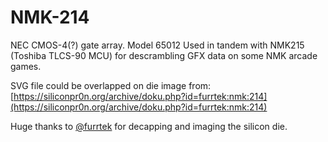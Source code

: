 # NMK-214

NEC CMOS-4(?) gate array. Model 65012
Used in tandem with NMK215 (Toshiba TLCS-90 MCU) for descrambling GFX data on some NMK arcade games.

SVG file could be overlapped on die image from: [https://siliconpr0n.org/archive/doku.php?id=furrtek:nmk:214](https://siliconpr0n.org/archive/doku.php?id=furrtek:nmk:214)


Huge thanks to [@furrtek](https://github.com/furrtek) for decapping and imaging the silicon die.
